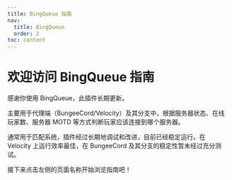 ```yaml
---
title: BingQueue 指南
nav:
  title: BingQueue
  order: 2
toc: content
---
```


# 欢迎访问 BingQueue 指南

感谢你使用 BingQueue，此插件长期更新。

主要用于代理端（BungeeCord/Velocity）及其分支中，根据服务器状态、在线玩家数、服务器 MOTD 等方式判断玩家应该连接到哪个服务器。

通常用于匹配系统，插件经过长期地调试和改进，目前已经稳定运行。在 Velocity 上运行效率最佳，在 BungeeCord 及其分支的稳定性暂未经过充分测试。

接下来点击左侧的页面名称开始浏览指南吧！
